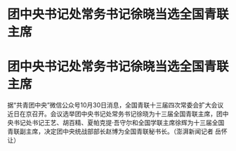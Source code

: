 # 团中央书记处常务书记徐晓当选全国青联主席

# 团中央书记处常务书记徐晓当选全国青联主席

据“共青团中央”微信公众号10月30日消息，全国青联十三届四次常委会扩大会议近日在京召开。会议选举团中央书记处常务书记徐晓为十三届全国青联主席，团中央书记处书记王艺、胡百精、夏帕克提·吾守尔和全国学联主席徐辉为十三届全国青联副主席，决定团中央统战部部长赵博为全国青联秘书长。（澎湃新闻记者
岳怀让）

